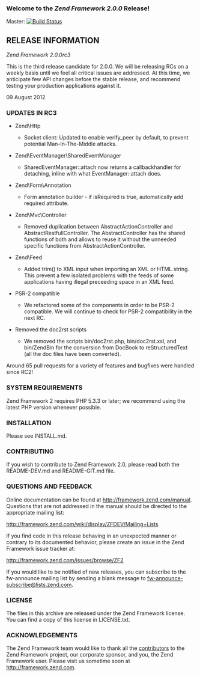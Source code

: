 ### Welcome to the *Zend Framework 2.0.0* Release!

Master: [![Build Status](https://secure.travis-ci.org/zendframework/zf2.png?branch=master)](http://travis-ci.org/zendframework/zf2)

## RELEASE INFORMATION

*Zend Framework 2.0.0rc3*

This is the third release candidate for 2.0.0. We will be releasing RCs
on a weekly basis until we feel all critical issues are addressed. At
this time, we anticipate few API changes before the stable release, and
recommend testing your production applications against it.

09 August 2012

### UPDATES IN RC3

- Zend\Http
  - Socket client: Updated to enable verify_peer by default, to prevent
    potential Man-In-The-Middle attacks.

- Zend\EventManager\SharedEventManager
  - SharedEventManager::attach now returns a callbackhandler for detaching,
    inline with what EventManager::attach does.

- Zend\Form\Annotation
  - Form annotation builder - if isRequired is true, automatically add required attribute.

- Zend\Mvc\Controller
  - Removed duplication between AbstractActionController and AbstractRestfullController.
    The AbstractController has the shared functions of both and allows to reuse it without the unneeded
    specific functions from AbstractActionController.

- Zend\Feed
  - Added trim() to XML input when importing an XML or HTML string. This prevent a few isolated problems
    with the feeds of some applications having illegal preceeding space in an XML feed.

- PSR-2 compatible
  - We refactored some of the components in order to be PSR-2 compatible. We will continue to check for
    PSR-2 compatibility in the next RC.

- Removed the doc2rst scripts
  - We removed the scripts bin/doc2rst.php, bin/doc2rst.xsl, and bin/ZendBin for the conversion from
    DocBook to reStructuredText (all the doc files have been converted).

Around 65 pull requests for a variety of features and bugfixes were handled
since RC2!

### SYSTEM REQUIREMENTS

Zend Framework 2 requires PHP 5.3.3 or later; we recommend using the
latest PHP version whenever possible.

### INSTALLATION

Please see INSTALL.md.

### CONTRIBUTING

If you wish to contribute to Zend Framework 2.0, please read both the
README-DEV.md and README-GIT.md file.

### QUESTIONS AND FEEDBACK

Online documentation can be found at http://framework.zend.com/manual.
Questions that are not addressed in the manual should be directed to the
appropriate mailing list:

http://framework.zend.com/wiki/display/ZFDEV/Mailing+Lists

If you find code in this release behaving in an unexpected manner or
contrary to its documented behavior, please create an issue in the Zend
Framework issue tracker at:

http://framework.zend.com/issues/browse/ZF2

If you would like to be notified of new releases, you can subscribe to
the fw-announce mailing list by sending a blank message to
<fw-announce-subscribe@lists.zend.com>.

### LICENSE

The files in this archive are released under the Zend Framework license.
You can find a copy of this license in LICENSE.txt.

### ACKNOWLEDGEMENTS

The Zend Framework team would like to thank all the [contributors](https://github.com/zendframework/zf2/contributors) to the Zend
Framework project, our corporate sponsor, and you, the Zend Framework user.
Please visit us sometime soon at http://framework.zend.com.
